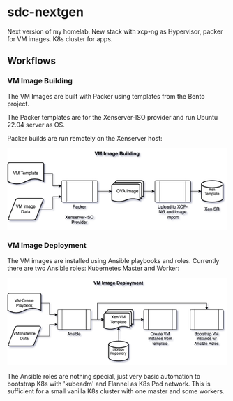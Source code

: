 # sdc-nextgen
Next version of my homelab. New stack with xcp-ng as Hypervisor, packer for VM images. K8s cluster for apps.

## Workflows

### VM Image Building

The VM Images are built with Packer using templates from the Bento project.

The Packer templates are for the Xenserver-ISO provider and run Ubuntu 22.04 server as OS.

Packer builds are run remotely on the Xenserver host:

![VM-Image-Build Workflow](img/vm-image-build.drawio.png)


### VM Image Deployment

The VM images are installed using Ansible playbooks and roles. Currently there are two Ansible roles: Kubernetes Master and Worker:

![VM-Image-Deploy Workflow](img/vm-image-deploy.drawio.png)


The Ansible roles are nothing special, just very basic automation to bootstrap K8s with 'kubeadm' and Flannel as K8s Pod network. This is sufficient for a small vanilla K8s cluster with one master and some workers.

